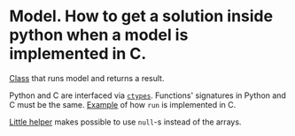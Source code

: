 # Model. How to get a solution inside python when a model is implemented in C.

[Class](https://github.com/humanphysiologylab/mpi_scripts/blob/a1fdb8ace7af8d759c026393ab00b67ca20a97c3/mpi_scripts/voigt/cardiac_model.py#L23) that runs model and returns a result.

Python and C are interfaced via [`ctypes`](https://github.com/humanphysiologylab/mpi_scripts/blob/a1fdb8ace7af8d759c026393ab00b67ca20a97c3/mpi_scripts/voigt/cardiac_model.py#L29). Functions' signatures in Python and C must be the same. [Example](https://github.com/humanphysiologylab/models_ctypes/blob/1003a3f8e24dcdf6ebebf633e523e31c90a02864/src/model_ctypes/_maleckar/run.c#L22) of how `run` is implemented in C.

[Little helper](https://github.com/humanphysiologylab/mpi_scripts/blob/a1fdb8ace7af8d759c026393ab00b67ca20a97c3/mpi_scripts/voigt/cardiac_model.py#L7) makes possible to use `null`-s instead of the arrays.
